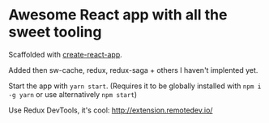 # Awesome React app with all the sweet tooling

Scaffolded with [create-react-app](https://github.com/facebookincubator/create-react-app).

Added then sw-cache, redux, redux-saga + others I haven't implented yet.

Start the app with `yarn start`. (Requires it to be globally installed with `npm i -g yarn` or use alternatively `npm start`)

Use Redux DevTools, it's cool: http://extension.remotedev.io/